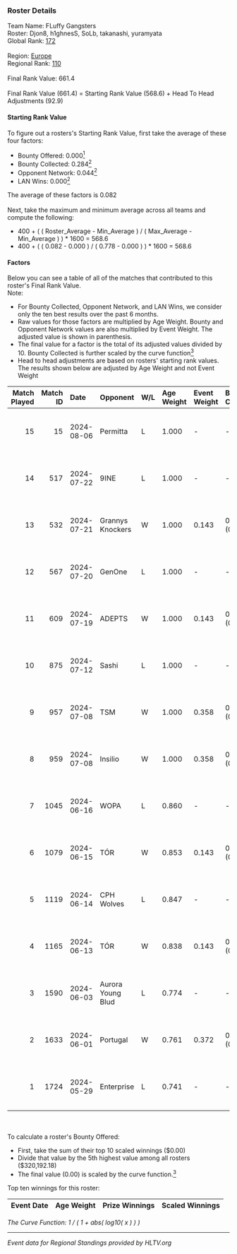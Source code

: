 ### Roster Details<br />
Team Name: FLuffy Gangsters<br />
Roster: Djon8, h1ghnesS, SoLb, takanashi, yuramyata<br />
Global Rank: [172](../standings_global.md)<br />
<br />
Region: [Europe]( ../standings_europe.md)<br />
Regional Rank: [110]( ../standings_europe.md)<br />
<br />
Final Rank Value:  661.4<br />
<br />
Final Rank Value (661.4) = Starting Rank Value (568.6) + Head To Head Adjustments (92.9)<br />

#### Starting Rank Value<br />
To figure out a rosters's Starting Rank Value, first take the average of these four factors:<br />
- Bounty Offered: 0.000[<sup>1</sup>](#table2)
- Bounty Collected: 0.284[<sup>2</sup>](#table1)
- Opponent Network: 0.044[<sup>2</sup>](#table1)
- LAN Wins: 0.000[<sup>2</sup>](#table1)

The average of these factors is 0.082<br />
<br />
Next, take the maximum and minimum average across all teams and compute the following:<br />
- 400 + ( ( Roster_Average - Min_Average ) / ( Max_Average - Min_Average ) ) * 1600 = 568.6
- 400 + ( ( 0.082 - 0.000 ) / ( 0.778 - 0.000 ) ) * 1600 = 568.6


#### Factors<br />
Below you can see a table of all of the matches that contributed to this roster's Final Rank Value.<br />
Note:<br />

- For Bounty Collected, Opponent Network, and LAN Wins, we consider only the ten best results over the past 6 months.
- Raw values for those factors are multiplied by Age Weight. Bounty and Opponent Network values are also multiplied by Event Weight. The adjusted value is shown in parenthesis.
- The final value for a factor is the total of its adjusted values divided by 10. Bounty Collected is further scaled by the curve function[<sup>3</sup>](#curveFunction)
- Head to head adjustments are based on rosters' starting rank values. The results shown below are adjusted by Age Weight and not Event Weight
<span id="table1"></span><br />


| Match Played | Match ID | Date       | Opponent          | W/L | Age Weight | Event Weight | Bounty Collected | Opponent Network | LAN Wins  | H2H Adj. | Roster                                      |
| -: | -: | :- | :- | :- | :- | :- | :- | :- | :- | -: | :- |
|           15 |       15 | 2024-08-06 | Permitta          | L   | 1.000      | -            | -                | -                | -         |    -4.54 | Djon8, h1ghnesS, SoLb, takanashi, yuramyata |
|           14 |      517 | 2024-07-22 | 9INE              | L   | 1.000      | -            | -                | -                | -         |    -5.09 | Djon8, h1ghnesS, SoLb, takanashi, yuramyata |
|           13 |      532 | 2024-07-21 | Grannys Knockers  | W   | 1.000      | 0.143        | 0.004 (0.001)    | 0.125 (0.018)    | 0 (0.000) |    20.62 | Djon8, h1ghnesS, SoLb, takanashi, yuramyata |
|           12 |      567 | 2024-07-20 | GenOne            | L   | 1.000      | -            | -                | -                | -         |   -21.54 | Djon8, h1ghnesS, SoLb, takanashi, yuramyata |
|           11 |      609 | 2024-07-19 | ADEPTS            | W   | 1.000      | 0.143        | 0.002 (0.000)    | 0.026 (0.004)    | 0 (0.000) |    14.55 | Djon8, h1ghnesS, SoLb, takanashi, yuramyata |
|           10 |      875 | 2024-07-12 | Sashi             | L   | 1.000      | -            | -                | -                | -         |    -1.44 | Djon8, h1ghnesS, SoLb, takanashi, yuramyata |
|            9 |      957 | 2024-07-08 | TSM               | W   | 1.000      | 0.358        | 0.040 (0.014)    | 0.461 (0.165)    | 0 (0.000) |    27.57 | Djon8, h1ghnesS, SoLb, takanashi, yuramyata |
|            8 |      959 | 2024-07-08 | Insilio           | W   | 1.000      | 0.358        | 0.023 (0.008)    | 0.539 (0.193)    | 0 (0.000) |    27.87 | Djon8, h1ghnesS, SoLb, takanashi, yuramyata |
|            7 |     1045 | 2024-06-16 | WOPA              | L   | 0.860      | -            | -                | -                | -         |   -12.83 | Djon8, h1ghnesS, SoLb, takanashi, yuramyata |
|            6 |     1079 | 2024-06-15 | TÓR               | W   | 0.853      | 0.143        | 0.024 (0.003)    | 0.111 (0.014)    | 0 (0.000) |    22.47 | Djon8, h1ghnesS, SoLb, takanashi, yuramyata |
|            5 |     1119 | 2024-06-14 | CPH Wolves        | L   | 0.847      | -            | -                | -                | -         |    -6.46 | Djon8, h1ghnesS, SoLb, takanashi, yuramyata |
|            4 |     1165 | 2024-06-13 | TÓR               | W   | 0.838      | 0.143        | 0.024 (0.003)    | 0.111 (0.013)    | 0 (0.000) |    22.75 | Djon8, h1ghnesS, SoLb, takanashi, yuramyata |
|            3 |     1590 | 2024-06-03 | Aurora Young Blud | L   | 0.774      | -            | -                | -                | -         |    -3.58 | Djon8, h1ghnesS, SoLb, takanashi, yuramyata |
|            2 |     1633 | 2024-06-01 | Portugal          | W   | 0.761      | 0.372        | 0.003 (0.001)    | 0.115 (0.033)    | 0 (0.000) |    15.30 | Djon8, h1ghnesS, SoLb, takanashi, yuramyata |
|            1 |     1724 | 2024-05-29 | Enterprise        | L   | 0.741      | -            | -                | -                | -         |    -2.80 | Djon8, h1ghnesS, SoLb, takanashi, yuramyata |

<br />
<span id="table2"></span><br />
To calculate a roster's Bounty Offered:<br />

- First, take the sum of their top 10 scaled winnings ($0.00)
- Divide that value by the 5th highest value among all rosters ($320,192.18)
- The final value (0.00) is scaled by the curve function.[<sup>3</sup>](#curveFunction)

Top ten winnings for this roster:<br />

| Event Date | Age Weight | Prize Winnings | Scaled Winnings |
| :- | -: | :- | :- |


<span id="curveFunction"></span>_The Curve Function: 1 / ( 1 + abs( log10( x ) ) )_<br />

---
_Event data for Regional Standings provided by HLTV.org_<br />
